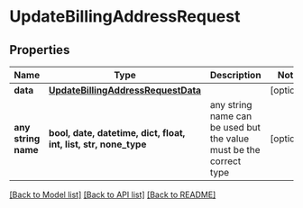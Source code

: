 # UpdateBillingAddressRequest


## Properties
Name | Type | Description | Notes
------------ | ------------- | ------------- | -------------
**data** | [**UpdateBillingAddressRequestData**](UpdateBillingAddressRequestData.md) |  | [optional] 
**any string name** | **bool, date, datetime, dict, float, int, list, str, none_type** | any string name can be used but the value must be the correct type | [optional]

[[Back to Model list]](../README.md#documentation-for-models) [[Back to API list]](../README.md#documentation-for-api-endpoints) [[Back to README]](../README.md)


